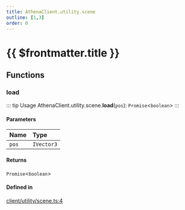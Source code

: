 ```yaml
---
title: AthenaClient.utility.scene
outline: [1,3]
order: 0
---
```


# {{ $frontmatter.title }}


## Functions

### load

::: tip Usage
AthenaClient.utility.scene.**load**(`pos`): `Promise`<`boolean`\>
:::

#### Parameters

| Name | Type |
| :------ | :------ |
| `pos` | `IVector3` |

#### Returns

`Promise`<`boolean`\>

#### Defined in

[client/utility/scene.ts:4](https://github.com/Stuyk/altv-athena/blob/9c5aa90/src/core/client/utility/scene.ts#L4)
